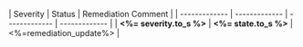 | Severity  | Status | Remediation Comment |
| ------------- | ------------- | ------------- | ------------- |
| **<%= severity.to_s %>** |  **<%= state.to_s %>** | <%=remediation_update%> |
